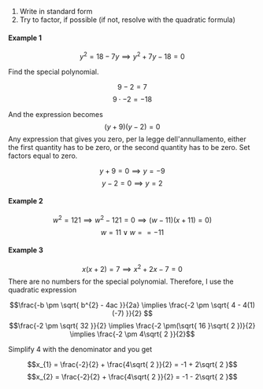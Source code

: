 
1. Write in standard form
2. Try to factor, if possible (if not, resolve with the quadratic formula)

#### Example 1

$$y^{2} = 18 - 7y \implies y^{2} + 7y - 18 = 0$$

Find the special polynomial.

$$9 - 2 = 7 $$ $$9 \cdot -2 = -18$$

And the expression becomes
$$(y+9)(y-2) = 0$$
Any expression that gives you zero, per la legge dell'annullamento, either the first quantity has to be zero, or the second quantity has to be zero.
Set factors equal to zero.

$$y+9 = 0 \implies y = -9$$
$$y-2=0 \implies y = 2$$ 
#### Example 2

$$ w^{2} = 121 \implies w^{2} - 121 = 0 \implies (w-11)(x+11) = 0)$$
$$w = 11 \lor w == -11$$

#### Example 3

$$x(x+2) = 7 \implies x^{2}+ 2x - 7 = 0$$
There are no numbers for the special polynomial. Therefore, I use the quadratic expression

$$\frac{-b \pm \sqrt{ b^{2} - 4ac }}{2a} \implies \frac{-2 \pm \sqrt{ 4 - 4(1)(-7) }}{2} $$
$$\frac{-2 \pm \sqrt{ 32 }}{2} \implies \frac{-2 \pm(\sqrt{ 16 }\sqrt{ 2 })}{2} \implies \frac{-2 \pm 4\sqrt{ 2 }}{2}$$

Simplify 4 with the denominator and you get

$$x_{1} = \frac{-2}{2} + \frac{4\sqrt{ 2 }}{2} = -1 + 2\sqrt{ 2 }$$
$$x_{2} = \frac{-2}{2} + \frac{4\sqrt{ 2 }}{2} = -1 - 2\sqrt{ 2 }$$